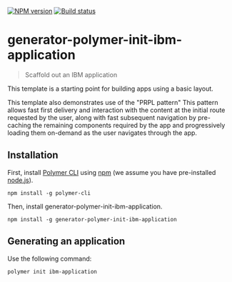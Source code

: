 [![NPM version][npm-image]][npm-url] [![Build status][travis-image]][travis-url]

# generator-polymer-init-ibm-application

> Scaffold out an IBM application

This template is a starting point for building apps using a basic layout.

This template also demonstrates use of the "PRPL pattern" This pattern allows
fast first delivery and interaction with the content at the initial route
requested by the user, along with fast subsequent navigation by pre-caching the
remaining components required by the app and progressively loading them
on-demand as the user navigates through the app.

## Installation

First, install [Polymer CLI](https://github.com/Polymer/polymer-cli) using [npm](https://www.npmjs.com)
(we assume you have pre-installed [node.js](https://nodejs.org)).

```
npm install -g polymer-cli
```

Then, install generator-polymer-init-ibm-application.

```
npm install -g generator-polymer-init-ibm-application
```

## Generating an application

Use the following command:

```
polymer init ibm-application
```

[npm-image]: https://badge.fury.io/js/generator-polymer-init-ibm-application.svg
[npm-url]: https://npmjs.org/package/generator-polymer-init-ibm-application
[travis-image]: https://travis-ci.org/IBMResearch/generator-polymer-init-ibm-application.svg?branch=master
[travis-url]: https://travis-ci.org/IBMResearch/generator-polymer-init-ibm-application
